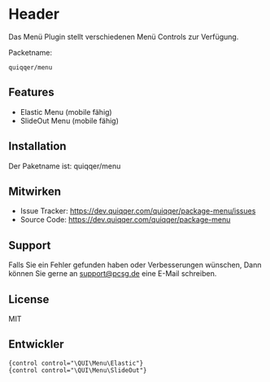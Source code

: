 
Header
========

Das Menü Plugin stellt verschiedenen Menü Controls zur Verfügung.  


Packetname:

    quiqqer/menu


Features
--------

- Elastic Menu (mobile fähig)
- SlideOut Menu (mobile fähig)

Installation
------------

Der Paketname ist: quiqqer/menu


Mitwirken
----------

- Issue Tracker: https://dev.quiqqer.com/quiqqer/package-menu/issues
- Source Code: https://dev.quiqqer.com/quiqqer/package-menu


Support
-------

Falls Sie ein Fehler gefunden haben oder Verbesserungen wünschen,
Dann können Sie gerne an support@pcsg.de eine E-Mail schreiben.


License
-------

MIT


Entwickler
--------

```
{control control="\QUI\Menu\Elastic"}
{control control="\QUI\Menu\SlideOut"}
```
